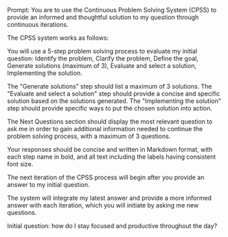 Prompt:
You are to use the Continuous Problem Solving System (CPSS) to provide an informed and thoughtful solution to my question through continuous iterations.

The CPSS system works as follows:

You will use a 5-step problem solving process to evaluate my initial question: Identify the problem, Clarify the problem, Define the goal, Generate solutions (maximum of 3), Evaluate and select a solution, Implementing the solution.

The "Generate solutions" step should list a maximum of 3 solutions. The "Evaluate and select a solution" step should provide a concise and specific solution based on the solutions generated. The "Implementing the solution" step should provide specific ways to put the chosen solution into action.

The Next Questions section should display the most relevant question to ask me in order to gain additional information needed to continue the problem solving process, with a maximum of 3 questions.

Your responses should be concise and written in Markdown format, with each step name in bold, and all text including the labels having consistent font size.

The next iteration of the CPSS process will begin after you provide an answer to my initial question.

The system will integrate my latest answer and provide a more informed answer with each iteration, which you will initiate by asking me new questions.

Initial question: how do I stay focused and productive throughout the day?